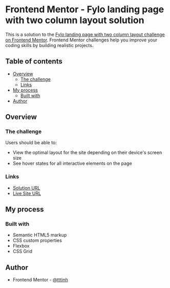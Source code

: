 # Frontend Mentor - Fylo landing page with two column layout solution

This is a solution to the [Fylo landing page with two column layout challenge on Frontend Mentor](https://www.frontendmentor.io/challenges/fylo-landing-page-with-two-column-layout-5ca5ef041e82137ec91a50f5). Frontend Mentor challenges help you improve your coding skills by building realistic projects.

## Table of contents

- [Overview](#overview)
  - [The challenge](#the-challenge)
  - [Links](#links)
- [My process](#my-process)
  - [Built with](#built-with)
- [Author](#author)

## Overview

### The challenge

Users should be able to:

- View the optimal layout for the site depending on their device's screen size
- See hover states for all interactive elements on the page

### Links

- [Solution URL](https://www.frontendmentor.io/solutions/fylo-landing-page-with-two-column-layout-PPul377Dv)
- [Live Site URL](https://tttinh.github.io/frontendmentor_013/)

## My process

### Built with

- Semantic HTML5 markup
- CSS custom properties
- Flexbox
- CSS Grid

## Author

- Frontend Mentor - [@tttinh](https://www.frontendmentor.io/profile/tttinh)
